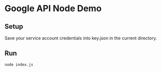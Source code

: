 # Google API Node Demo


## Setup

Save your service account credentials into key.json in the current directory.


## Run

```
node index.js
```
